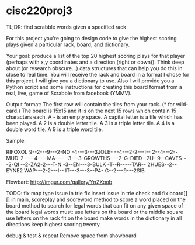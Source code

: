 # cisc220proj3
TL;DR: find scrabble words given a specified rack

For this project you're going to design code to give the highest scoring plays given a particular rack, board, and dictionary.

Your goal: produce a list of the top 20 highest scoring plays for that player (perhaps with x,y coordinates and a direction (right or down)). 
Think deep about (or research obscure…) data structures that can help you do this in close to real time. You will receive the rack and board 
in a format I chose for this project. I will give you a dictionary to use. Also I will provide you a Python script and some instructions for 
creating this board format from a real, live, game of Scrabble from facebook (YMMV).

Output format:
The first row will contain the tiles from your rack. (* for wild-card.)
The board is 15x15 and it is on the next 15 rows which contain 15 characters each.
A - is an empty space.
A capital letter is a tile which has been played.
A 2 is a double letter tile.
A 3 is a triple letter tile.
A 4 is a double word tile.
A 9 is a triple word tile.

Sample:

RIFOXOL
9--2---9---2-NO
-4---3---3JOLE-
--4---2-2---I--
2--4---2--MUD-2
----4----MA----
-3---3-GROWTHS-
--2-G-DIED--2U-
9--CAVES---2-QI
--2-ZA2-2---T-N
-3--EN---3-BULK
-T--R-----TAR--
2HUES--2--EYNE2
WAP---2-2---I--
IT---3---3--P4-
G--2---9---2SIB

Flowbart:
http://imgur.com/gallery/YnZXqob

TODO:
fix map type issue in trie
fix insert issue in trie
check and fix board[][] in main, scoreplay and scoreword
method to score a word placed on the board
method to search for legal words that can fit on any given space of the board
    legal words must:
        use letters on the board or the middle square
        use letters on the rack
        fit on the board
        make words in the dictionary in all directions
    keep highest scoring twenty

debug & test & repeat
Remove space from showboard